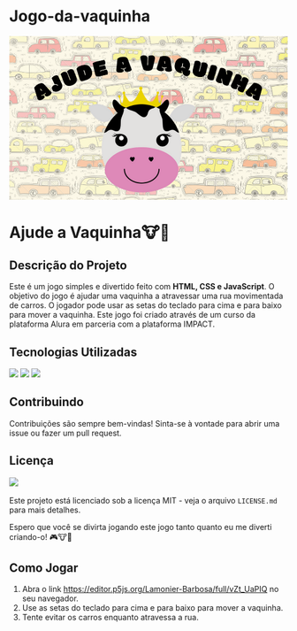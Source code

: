 # Jogo-da-vaquinha

<img src="./imagens/Ajude a vaquinha.png">

# Ajude a Vaquinha🐮🚗

## Descrição do Projeto
Este é um jogo simples e divertido feito com **HTML, CSS e JavaScript**. O objetivo do jogo é ajudar uma vaquinha a atravessar uma rua movimentada de carros. O jogador pode usar as setas do teclado para cima e para baixo para mover a vaquinha. Este jogo foi criado através de um curso da plataforma Alura em parceria com a plataforma IMPACT.


## Tecnologias Utilizadas
<img src="https://img.shields.io/badge/HTML5-E34F26?style=for-the-badge&logo=html5&logoColor=white">
<img src="https://img.shields.io/badge/JavaScript-323330?style=for-the-badge&logo=javascript&logoColor=F7DF1E">
<img src="https://img.shields.io/badge/CSS-239120?&style=for-the-badge&logo=css3&logoColor=white">

## Contribuindo
Contribuições são sempre bem-vindas! Sinta-se à vontade para abrir uma issue ou fazer um pull request.

## Licença

<img src="https://badgen.net/github/license/micromatch/micromatch">

Este projeto está licenciado sob a licença MIT - veja o arquivo `LICENSE.md` para mais detalhes.

Espero que você se divirta jogando este jogo tanto quanto eu me diverti criando-o! 🎮🐮🚗

## Como Jogar
1. Abra o link https://editor.p5js.org/Lamonier-Barbosa/full/vZt_UaPIQ no seu navegador.
2. Use as setas do teclado para cima e para baixo para mover a vaquinha.
3. Tente evitar os carros enquanto atravessa a rua.
